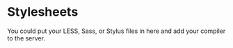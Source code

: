 
# Stylesheets

You could put your LESS, Sass, or Stylus files in here and add your compiler to the server.
